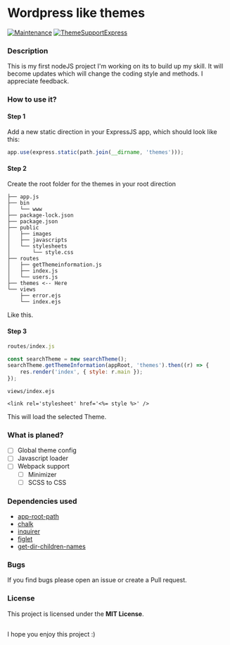 # Wordpress like themes
[![Maintenance](https://img.shields.io/badge/Maintained%3F-yes-green.svg)](https://GitHub.com/Naereen/StrapDown.js/graphs/commit-activity)
[![ThemeSupportExpress](https://circleci.com/gh/zunamidev/ThemeSupportExpress.svg?style=svg)](https://circleci.com/gh/zunamidev/ThemeSupportExpress)

### Description
This is my first nodeJS project I'm working on its to build up my skill. It will become updates which will change the coding style and methods. I appreciate feedback.

### How to use it?
#### Step 1
Add a new static direction in your ExpressJS app, which should look like this:
```javascript
app.use(express.static(path.join(__dirname, 'themes')));
```
#### Step 2
Create the root folder for the themes in your root direction
```
├── app.js
├── bin
│   └── www
├── package-lock.json
├── package.json
├── public
│   ├── images
│   ├── javascripts
│   └── stylesheets
│       └── style.css
├── routes
│   ├── getThemeinformation.js
│   ├── index.js
│   └── users.js
├── themes <-- Here 
└── views
    ├── error.ejs
    └── index.ejs
```
Like this.

#### Step 3
```javascript
routes/index.js

const searchTheme = new searchTheme();
searchTheme.getThemeInformation(appRoot, 'themes').then((r) => {
    res.render('index', { style: r.main });
});
```

```ejs
views/index.ejs

<link rel='stylesheet' href='<%= style %>' />
```

This will load the selected Theme.

### What is planed?
- [ ] Global theme config
- [ ] Javascript loader
- [ ] Webpack support
    - [ ] Minimizer
    - [ ] SCSS to CSS

### Dependencies used
- [app-root-path](https://www.npmjs.com/package/app-root-path) 
- [chalk](https://www.npmjs.com/package/chalk) 
- [inquirer](https://www.npmjs.com/package/inquirer) 
- [figlet](https://www.npmjs.com/package/figlet) 
- [get-dir-children-names](https://www.npmjs.com/package/get-dir-children-names) 

### Bugs
If you find bugs please open an issue or create a Pull request.

### License
This project is licensed under the **MIT License**.
##

I hope you enjoy this project :)
